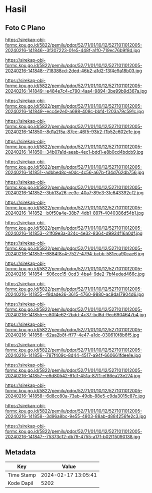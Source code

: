 # Hasil

## Foto C Plano

https://sirekap-obj-formc.kpu.go.id/5822/pemilu/pdpr/52/71/01/10/12/5271011012005-20240216-141846--3f307223-01e5-448f-a1f0-719ec76b9f8d.jpg

https://sirekap-obj-formc.kpu.go.id/5822/pemilu/pdpr/52/71/01/10/12/5271011012005-20240216-141848--718388cd-2ded-46b2-a1d2-13f4e9a18b03.jpg

https://sirekap-obj-formc.kpu.go.id/5822/pemilu/pdpr/52/71/01/10/12/5271011012005-20240216-141849--e484e7c4-c790-4aa4-9894-3be99b9d367a.jpg

https://sirekap-obj-formc.kpu.go.id/5822/pemilu/pdpr/52/71/01/10/12/5271011012005-20240216-141849--ecc4e2e0-a698-408c-bbf4-1203a79c591c.jpg

https://sirekap-obj-formc.kpu.go.id/5822/pemilu/pdpr/52/71/01/10/12/5271011012005-20240216-141850--8d1a2f5a-87ce-46f5-93b2-f1b52c602e1e.jpg

https://sirekap-obj-formc.kpu.go.id/5822/pemilu/pdpr/52/71/01/10/12/5271011012005-20240216-141850--34b07a1d-aeab-4ec1-bdd1-e8b0cd4bdcb9.jpg

https://sirekap-obj-formc.kpu.go.id/5822/pemilu/pdpr/52/71/01/10/12/5271011012005-20240216-141851--adbbed8c-e0dc-4c56-a67b-f34d762db756.jpg

https://sirekap-obj-formc.kpu.go.id/5822/pemilu/pdpr/52/71/01/10/12/5271011012005-20240216-141852--3bb13a26-ee3c-40a7-89e3-3fc643392cf2.jpg

https://sirekap-obj-formc.kpu.go.id/5822/pemilu/pdpr/52/71/01/10/12/5271011012005-20240216-141852--b0f50a4e-38b7-4db1-897f-4040386d54b1.jpg

https://sirekap-obj-formc.kpu.go.id/5822/pemilu/pdpr/52/71/01/10/12/5271011012005-20240216-141853--21f09e3a-324c-4e32-8364-d9934f16a0df.jpg

https://sirekap-obj-formc.kpu.go.id/5822/pemilu/pdpr/52/71/01/10/12/5271011012005-20240216-141853--6884f8c4-7527-4794-bcbb-581eca90cae6.jpg

https://sirekap-obj-formc.kpu.go.id/5822/pemilu/pdpr/52/71/01/10/12/5271011012005-20240216-141854--506ccc15-0cd3-4ba4-9de2-7bf4eded466c.jpg

https://sirekap-obj-formc.kpu.go.id/5822/pemilu/pdpr/52/71/01/10/12/5271011012005-20240216-141855--f8dade36-3615-4760-9880-ac9da17904d6.jpg

https://sirekap-obj-formc.kpu.go.id/5822/pemilu/pdpr/52/71/01/10/12/5271011012005-20240216-141855--c80f4e62-2bdd-4c37-bd8d-9ec6904647b4.jpg

https://sirekap-obj-formc.kpu.go.id/5822/pemilu/pdpr/52/71/01/10/12/5271011012005-20240216-141856--62aa2b8f-ff77-4e47-a1dc-030610f8b6f5.jpg

https://sirekap-obj-formc.kpu.go.id/5822/pemilu/pdpr/52/71/01/10/12/5271011012005-20240216-141856--787f409c-8d44-4517-a94f-660661fdee1e.jpg

https://sirekap-obj-formc.kpu.go.id/5822/pemilu/pdpr/52/71/01/10/12/5271011012005-20240216-141857--e9d80542-91c1-451a-87f1-ef86ea23e274.jpg

https://sirekap-obj-formc.kpu.go.id/5822/pemilu/pdpr/52/71/01/10/12/5271011012005-20240216-141858--6d8cc80a-73ab-49db-88e5-c9da3015c87c.jpg

https://sirekap-obj-formc.kpu.go.id/5822/pemilu/pdpr/52/71/01/10/12/5271011012005-20240216-141858--3d96a8bc-9e55-4803-88ab-d884256fe2c3.jpg

https://sirekap-obj-formc.kpu.go.id/5822/pemilu/pdpr/52/71/01/10/12/5271011012005-20240216-141847--75373c12-db79-4755-a17f-b02f15090138.jpg


## Metadata

| Key        | Value               |
| ---------- | ------------------- |
| Time Stamp | 2024-02-17 13:05:41 |
| Kode Dapil | 5202                |



